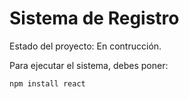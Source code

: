 <h1>Sistema de Registro</h1>

Estado del proyecto: En contrucción.

Para ejecutar el sistema, debes poner: 

```npm install react ```
